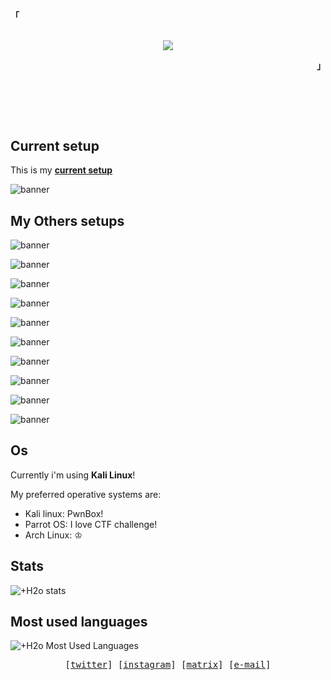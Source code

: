 <!-- Xh4hn Aesthetic GitHub Profile -->
<div align="justify">

<!-- Profile -->
<p align="left"><strong><samp>「</samp></strong></p>
  <p align="center">
    <samp>
      <br>
        <image src="https://readme-typing-svg.herokuapp.com?font=Iosevka&duration=7000&size=21&color=6791c9&pause=1000&width=510&height=40&lines=I'm+%2BH2o%2C+an+Enthusiastic+and+CTF+player+➊">      
      <br>
    </samp>
  </p>
<p align="right"><strong><samp>」</samp></strong></p>

<br>

<h2></h2><br>

## Current setup

This is my [**current setup**](https://github.com/0xmzh/kali)

![banner](https://raw.githubusercontent.com/mazh2o/mazh2o/main/vault/neofetch.png)
  
## My Others setups

![banner](https://raw.githubusercontent.com/mazh2o/mazh2o/main/vault/parrot.png)
  
![banner](https://raw.githubusercontent.com/mazh2o/mazh2o/main/vault/setup-current.png)

![banner](https://raw.githubusercontent.com/mazh2o/mazh2o/main/vault/WIP.png)

![banner](https://raw.githubusercontent.com/mazh2o/mazh2o/main/vault/Green.png)

![banner](https://raw.githubusercontent.com/mazh2o/mazh2o/main/vault/moom.png)
 
![banner](https://raw.githubusercontent.com/mazh2o/mazh2o/main/vault/1_4978887859466404501.png)
  
![banner](https://raw.githubusercontent.com/mazh2o/mazh2o/main/vault/setup-old.png)  

![banner](https://raw.githubusercontent.com/mazh2o/mazh2o/main/vault/1_4978887859466404498.png)

![banner](https://raw.githubusercontent.com/mazh2o/mazh2o/main/vault/1_4978887859466404505.png)
  

![banner](https://raw.githubusercontent.com/mazh2o/mazh2o/main/vault/i3.png)


  
## Os

Currently i'm using **Kali Linux**! 

My preferred operative systems are:

- Kali linux: PwnBox!
- Parrot OS: I love CTF challenge!
- Arch Linux: ♔

## Stats

![+H2o stats](https://github-readme-stats.vercel.app/api?username=0xmzh&show_icons=true&theme=react&include_all_commits=true)  
  
## Most used languages

![+H2o Most Used Languages](https://github-readme-stats.vercel.app/api/top-langs/?username=0xmzh&theme=react&layout=compact&hide=HTML)

<!-- Contact Me -->
<p align="center">
  <samp>
    [<a href="#">twitter</a>]
    [<a href="#">instagram</a>]
    [<a href="#">matrix</a>]
    [<a href="#">e-mail</a>]
  </samp>
</p>
